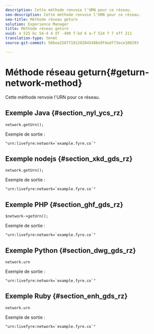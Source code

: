 ```yaml
---
description: Cette méthode renvoie l'URN pour ce réseau.
seo-description: Cette méthode renvoie l'URN pour ce réseau.
seo-title: Méthode réseau geturn
solution: Experience Manager
title: Méthode réseau geturn
uuid: e 525 bc 54-d 4 df -490 f-bd 6 a-f 524 f 7 eff 211
translation-type: tm+mt
source-git-commit: 566ea2587f101202045488e9f4edf73ece100293

---
```



# Méthode réseau geturn{#geturn-network-method}

Cette méthode renvoie l'URN pour ce réseau.

## Exemple Java {#section_nyl_ycs_rz}

```
network.getUrn(); 
```

Exemple de sortie :

```
"urn:livefyre:network=`example.fyre.co`" 
```

## Exemple nodejs {#section_xkd_gds_rz}

```
network.getUrn(); 
```

Exemple de sortie :

```
"urn:livefyre:network=`example.fyre.co`" 
```

## Exemple PHP {#section_ghf_gds_rz}

```
$network->getUrn(); 
```

Exemple de sortie :

```
"urn:livefyre:network=`example.fyre.co`" 
```

## Exemple Python {#section_dwg_gds_rz}

```
network.urn 
```

Exemple de sortie :

```
"urn:livefyre:network=`example.fyre.co`" 
```

## Exemple Ruby {#section_enh_gds_rz}

```
network.urn 
```

Exemple de sortie :

```
"urn:livefyre:network=`example.fyre.co`" 
```

